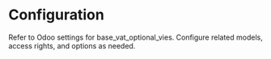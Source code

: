 # Configuration

Refer to Odoo settings for base_vat_optional_vies. Configure related models, access rights, and options as needed.
